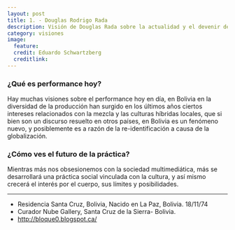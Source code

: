 ```yaml
---
layout: post
title: 1. - Douglas Rodrigo Rada
description: Visión de Douglas Rada sobre la actualidad y el devenir de la performance.
category: visiones
image:
  feature:
  credit: Eduardo Schwartzberg
  creditlink:
---
```


### ¿Qué es performance hoy?

Hay muchas visiones sobre el performance hoy en día, en Bolivia en la diversidad de la producción han surgido en los últimos años ciertos intereses relacionados con la mezcla y las culturas híbridas locales, que si bien son un discurso resuelto en otros países, en Bolivia es un fenómeno nuevo, y posiblemente es a razón de la re-identificación a causa de la globalización.

### ¿Cómo ves el futuro de la práctica?

Mientras más nos obsesionemos con la sociedad multimediática, más se desarrollará una práctica social vinculada con la cultura, y así mismo crecerá el interés por el cuerpo, sus límites y posibilidades.

---

* Residencia Santa Cruz, Bolivia, Nacido en La Paz, Bolivia.  18/11/74
* Curador Nube Gallery, Santa Cruz de la Sierra- Bolivia.
* http://bloque0.blogspot.ca/
